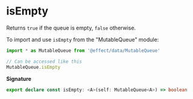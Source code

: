 # isEmpty

Returns `true` if the queue is empty, `false` otherwise.

To import and use `isEmpty` from the "MutableQueue" module:

```ts
import * as MutableQueue from '@effect/data/MutableQueue'

// Can be accessed like this
MutableQueue.isEmpty
```

**Signature**

```ts
export declare const isEmpty: <A>(self: MutableQueue<A>) => boolean
```
